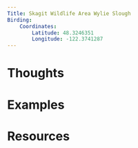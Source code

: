 ```yaml
---
Title: Skagit Wildlife Area Wylie Slough
Birding:
    Coordinates:
        Latitude: 48.3246351
        Longitude: -122.3741287
---
```



# Thoughts

# Examples

# Resources
